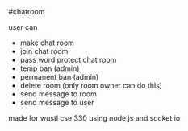 #chatroom

user can 

- make chat room 
- join chat room 
- pass word protect chat room 
- temp ban (admin) 
- permanent ban (admin) 
- delete room (only room owner can do this)
- send message to room 
- send message to user 

made for wustl cse 330 using node.js and socket.io
